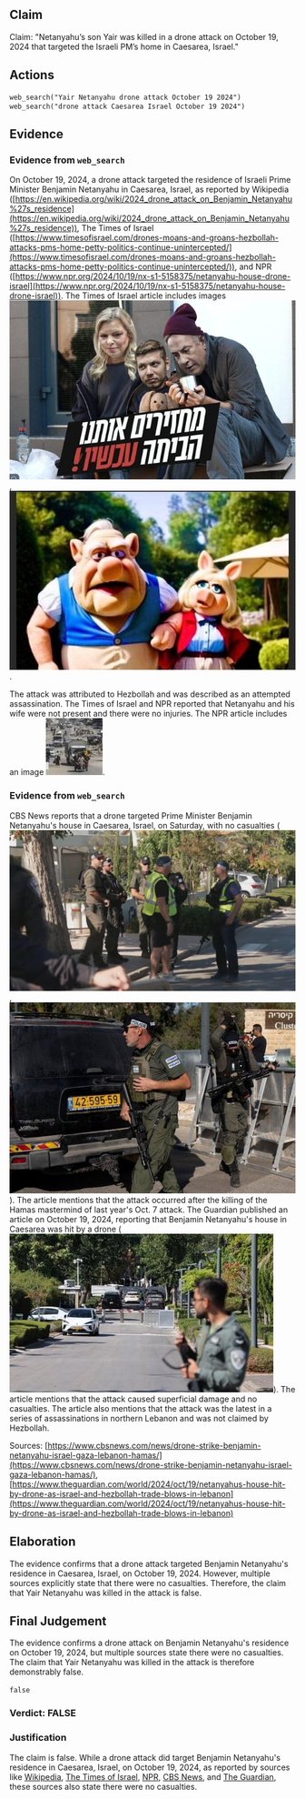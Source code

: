 ## Claim
Claim: "Netanyahu’s son Yair was killed in a drone attack on October 19, 2024 that targeted the Israeli PM’s home in Caesarea, Israel."

## Actions
```
web_search("Yair Netanyahu drone attack October 19 2024")
web_search("drone attack Caesarea Israel October 19 2024")
```

## Evidence
### Evidence from `web_search`
On October 19, 2024, a drone attack targeted the residence of Israeli Prime Minister Benjamin Netanyahu in Caesarea, Israel, as reported by Wikipedia ([https://en.wikipedia.org/wiki/2024_drone_attack_on_Benjamin_Netanyahu%27s_residence](https://en.wikipedia.org/wiki/2024_drone_attack_on_Benjamin_Netanyahu%27s_residence)), The Times of Israel ([https://www.timesofisrael.com/drones-moans-and-groans-hezbollah-attacks-pms-home-petty-politics-continue-unintercepted/](https://www.timesofisrael.com/drones-moans-and-groans-hezbollah-attacks-pms-home-petty-politics-continue-unintercepted/)), and NPR ([https://www.npr.org/2024/10/19/nx-s1-5158375/netanyahu-house-drone-israel](https://www.npr.org/2024/10/19/nx-s1-5158375/netanyahu-house-drone-israel)). The Times of Israel article includes images ![image 11984](media/2025-08-31_00-08-1756598929-539022.jpg), ![image 11985](media/2025-08-31_00-08-1756598930-084795.jpg).

The attack was attributed to Hezbollah and was described as an attempted assassination. The Times of Israel and NPR reported that Netanyahu and his wife were not present and there were no injuries. The NPR article includes an image ![image 11989](media/2025-08-31_00-09-1756598940-313081.jpg).


### Evidence from `web_search`
CBS News reports that a drone targeted Prime Minister Benjamin Netanyahu's house in Caesarea, Israel, on Saturday, with no casualties (![image 11996](media/2025-08-31_00-09-1756598957-183928.jpg), ![image 12002](media/2025-08-31_00-09-1756598962-362911.jpg)). The article mentions that the attack occurred after the killing of the Hamas mastermind of last year's Oct. 7 attack. The Guardian published an article on October 19, 2024, reporting that Benjamin Netanyahu's house in Caesarea was hit by a drone (![image 12014](media/2025-08-31_00-09-1756598970-234897.jpg)). The article mentions that the attack caused superficial damage and no casualties. The article also mentions that the attack was the latest in a series of assassinations in northern Lebanon and was not claimed by Hezbollah.

Sources: [https://www.cbsnews.com/news/drone-strike-benjamin-netanyahu-israel-gaza-lebanon-hamas/](https://www.cbsnews.com/news/drone-strike-benjamin-netanyahu-israel-gaza-lebanon-hamas/), [https://www.theguardian.com/world/2024/oct/19/netanyahus-house-hit-by-drone-as-israel-and-hezbollah-trade-blows-in-lebanon](https://www.theguardian.com/world/2024/oct/19/netanyahus-house-hit-by-drone-as-israel-and-hezbollah-trade-blows-in-lebanon)


## Elaboration
The evidence confirms that a drone attack targeted Benjamin Netanyahu's residence in Caesarea, Israel, on October 19, 2024. However, multiple sources explicitly state that there were no casualties. Therefore, the claim that Yair Netanyahu was killed in the attack is false.


## Final Judgement
The evidence confirms a drone attack on Benjamin Netanyahu's residence on October 19, 2024, but multiple sources state there were no casualties. The claim that Yair Netanyahu was killed in the attack is therefore demonstrably false.

`false`

### Verdict: FALSE

### Justification
The claim is false. While a drone attack did target Benjamin Netanyahu's residence in Caesarea, Israel, on October 19, 2024, as reported by sources like [Wikipedia](https://en.wikipedia.org/wiki/2024_drone_attack_on_Benjamin_Netanyahu%27s_residence), [The Times of Israel](https://www.timesofisrael.com/drones-moans-and-groans-hezbollah-attacks-pms-home-petty-politics-continue-unintercepted/), [NPR](https://www.npr.org/2024/10/19/nx-s1-5158375/netanyahu-house-drone-israel), [CBS News](https://www.cbsnews.com/news/drone-strike-benjamin-netanyahu-israel-gaza-lebanon-hamas/), and [The Guardian](https://www.theguardian.com/world/2024/oct/19/netanyahus-house-hit-by-drone-as-israel-and-hezbollah-trade-blows-in-lebanon), these sources also state there were no casualties.

